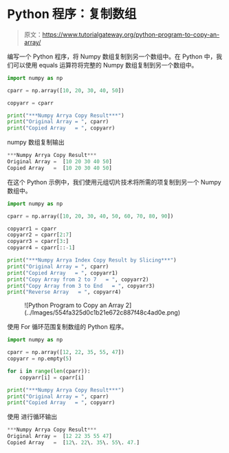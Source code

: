 # Python 程序：复制数组

> 原文：<https://www.tutorialgateway.org/python-program-to-copy-an-array/>

编写一个 Python 程序，将 Numpy 数组复制到另一个数组中。在 Python 中，我们可以使用 equals 运算符将完整的 Numpy 数组复制到另一个数组中。

```py
import numpy as np

cparr = np.array([10, 20, 30, 40, 50])

copyarr = cparr

print("***Numpy Arrya Copy Result***")
print("Original Array = ", cparr)
print("Copied Array   = ", copyarr)
```

numpy 数组复制输出

```py
***Numpy Arrya Copy Result***
Original Array =  [10 20 30 40 50]
Copied Array   =  [10 20 30 40 50]
```

在这个 Python 示例中，我们使用元组切片技术将所需的项复制到另一个 Numpy 数组中。

```py
import numpy as np

cparr = np.array([10, 20, 30, 40, 50, 60, 70, 80, 90])

copyarr1 = cparr
copyarr2 = cparr[2:7]
copyarr3 = cparr[3:]
copyarr4 = cparr[::-1]

print("***Numpy Arrya Index Copy Result by Slicing***")
print("Original Array = ", cparr)
print("Copied Array   = ", copyarr1)
print("Copy Array from 2 to 7   = ", copyarr2)
print("Copy Array from 3 to End   = ", copyarr3)
print("Reverse Array   = ", copyarr4)
```

<figure class="wp-block-image size-large">![Python Program to Copy an Array 2](../Images/554fa325d0c1b21e672c887f48c4ad0e.png)</figure>

使用 For 循环范围复制数组的 Python 程序。

```py
import numpy as np

cparr = np.array([12, 22, 35, 55, 47])
copyarr = np.empty(5)

for i in range(len(cparr)):
    copyarr[i] = cparr[i]

print("***Numpy Arrya Copy Result***")
print("Original Array = ", cparr)
print("Copied Array   = ", copyarr)
```

使用 进行循环输出

```py
***Numpy Arrya Copy Result***
Original Array =  [12 22 35 55 47]
Copied Array   =  [12\. 22\. 35\. 55\. 47.]
```